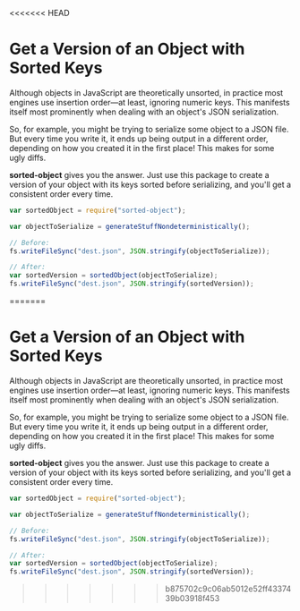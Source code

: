 <<<<<<< HEAD
# Get a Version of an Object with Sorted Keys

Although objects in JavaScript are theoretically unsorted, in practice most engines use insertion order—at least, ignoring numeric keys. This manifests itself most prominently when dealing with an object's JSON serialization.

So, for example, you might be trying to serialize some object to a JSON file. But every time you write it, it ends up being output in a different order, depending on how you created it in the first place! This makes for some ugly diffs.

**sorted-object** gives you the answer. Just use this package to create a version of your object with its keys sorted before serializing, and you'll get a consistent order every time.

```js
var sortedObject = require("sorted-object");

var objectToSerialize = generateStuffNondeterministically();

// Before:
fs.writeFileSync("dest.json", JSON.stringify(objectToSerialize));

// After:
var sortedVersion = sortedObject(objectToSerialize);
fs.writeFileSync("dest.json", JSON.stringify(sortedVersion));
```
=======
# Get a Version of an Object with Sorted Keys

Although objects in JavaScript are theoretically unsorted, in practice most engines use insertion order—at least, ignoring numeric keys. This manifests itself most prominently when dealing with an object's JSON serialization.

So, for example, you might be trying to serialize some object to a JSON file. But every time you write it, it ends up being output in a different order, depending on how you created it in the first place! This makes for some ugly diffs.

**sorted-object** gives you the answer. Just use this package to create a version of your object with its keys sorted before serializing, and you'll get a consistent order every time.

```js
var sortedObject = require("sorted-object");

var objectToSerialize = generateStuffNondeterministically();

// Before:
fs.writeFileSync("dest.json", JSON.stringify(objectToSerialize));

// After:
var sortedVersion = sortedObject(objectToSerialize);
fs.writeFileSync("dest.json", JSON.stringify(sortedVersion));
```
>>>>>>> b875702c9c06ab5012e52ff4337439b03918f453
